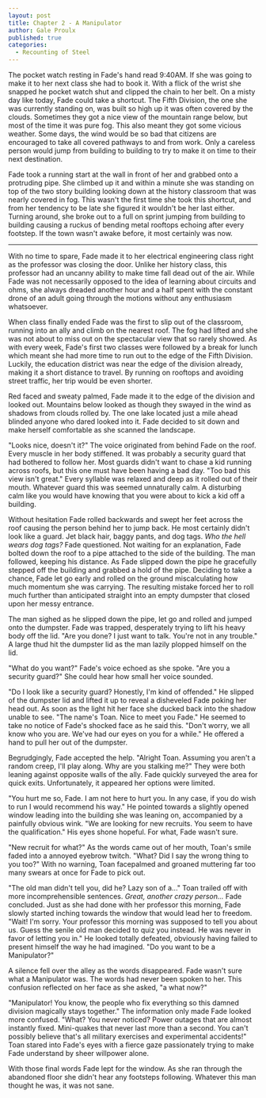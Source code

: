 ```yaml
---
layout: post
title: Chapter 2 - A Manipulator
author: Gale Proulx
published: true
categories:
  - Recounting of Steel
---
```


The pocket watch resting in Fade's hand read 9:40AM. If she was going to make it to her next class she had to book it. With a flick of the wrist she snapped he pocket watch shut and clipped the chain to her belt. On a misty day like today, Fade could take a shortcut. The Fifth Division, the one she was currently standing on, was built so high up it was often covered by the clouds. Sometimes they got a nice view of the mountain range below, but most of the time it was pure fog. This also meant they got some vicious weather. Some days, the wind would be so bad that citizens are encouraged to take all covered pathways to and from work. Only a careless person would jump from building to building to try to make it on time to their next destination.

Fade took a running start at the wall in front of her and grabbed onto a protruding pipe. She climbed up it and within a minute she was standing on top of the two story building looking down at the history classroom that was nearly covered in fog. This wasn't the first time she took this shortcut, and from her tendency to be late she figured it wouldn't be her last either. Turning around, she broke out to a full on sprint jumping from building to building causing a ruckus of bending metal rooftops echoing after every footstep. If the town wasn't awake before, it most certainly was now.

---

With no time to spare, Fade made it to her electrical engineering class right as the professor was closing the door. Unlike her history class, this professor had an uncanny ability to make time fall dead out of the air. While Fade was not necessarily opposed to the idea of learning about circuits and ohms, she always dreaded another hour and a half spent with the constant drone of an adult going through the motions without any enthusiasm whatsoever.

When class finally ended Fade was the first to slip out of the classroom, running into an ally and climb on the nearest roof. The fog had lifted and she was not about to miss out on the spectacular view that so rarely showed. As with every week, Fade's first two classes were followed by a break for lunch which meant she had more time to run out to the edge of the Fifth Division. Luckily, the education district was near the edge of the division already, making it a short distance to travel. By running on rooftops and avoiding street traffic, her trip would be even shorter.

Red faced and sweaty palmed, Fade made it to the edge of the division and looked out. Mountains below looked as though they swayed in the wind as shadows from clouds rolled by. The one lake located just a mile ahead blinded anyone who dared looked into it. Fade decided to sit down and make herself comfortable as she scanned the landscape.

"Looks nice, doesn't it?" The voice originated from behind Fade on the roof. Every muscle in her body stiffened. It was probably a security guard that had bothered to follow her. Most guards didn't want to chase a kid running across roofs, but this one must have been having a bad day. "Too bad this view isn't great." Every syllable was relaxed and deep as it rolled out of their mouth. Whatever guard this was seemed unnaturally calm. A disturbing calm like you would have knowing that you were about to kick a kid off a building.

Without hesitation Fade rolled backwards and swept her feet across the roof causing the person behind her to jump back. He most certainly didn't look like a guard. Jet black hair, baggy pants, and dog tags. _Who the hell wears dog tags?_ Fade questioned. Not waiting for an explanation, Fade bolted down the roof to a pipe attached to the side of the building. The man followed, keeping his distance. As Fade slipped down the pipe he gracefully stepped off the building and grabbed a hold of the pipe. Deciding to take a chance, Fade let go early and rolled on the ground miscalculating how much momentum she was carrying. The resulting mistake forced her to roll much further than anticipated straight into an empty dumpster that closed upon her messy entrance.

The man sighed as he slipped down the pipe, let go and rolled and jumped onto the dumpster. Fade was trapped, desperately trying to lift his heavy body off the lid. "Are you done? I just want to talk. You're not in any trouble." A large thud hit the dumpster lid as the man lazily plopped himself on the lid.

"What do you want?" Fade's voice echoed as she spoke. "Are you a security guard?" She could hear how small her voice sounded.

"Do I look like a security guard? Honestly, I'm kind of offended." He slipped of the dumpster lid and lifted it up to reveal a disheveled Fade poking her head out. As soon as the light hit her face she ducked back into the shadow unable to see. "The name's Toan. Nice to meet you Fade." He seemed to take no notice of Fade's shocked face as he said this. "Don't worry, we all know who you are. We've had our eyes on you for a while." He offered a hand to pull her out of the dumpster.

Begrudgingly, Fade accepted the help. "Alright Toan. Assuming you aren't a random creep, I'll play along. Why are you stalking me?" They were both leaning against opposite walls of the ally. Fade quickly surveyed the area for quick exits. Unfortunately, it appeared her options were limited.

"You hurt me so, Fade. I am not here to hurt you. In any case, if you do wish to run I would recommend his way." He pointed towards a slightly opened window leading into the building she was leaning on, accompanied by a painfully obvious wink. "We are looking for new recruits. You seem to have the qualification." His eyes shone hopeful. For what, Fade wasn't sure.

"New recruit for what?" As the words came out of her mouth, Toan's smile faded into a annoyed eyebrow twitch. "What? Did I say the wrong thing to you too?" With no warning, Toan facepalmed and groaned muttering far too many swears at once for Fade to pick out.

"The old man didn't tell you, did he? Lazy son of a..." Toan trailed off with more incomprehensible sentences. _Great, another crazy person..._ Fade concluded. Just as she had done with her professor this morning, Fade slowly started inching towards the window that would lead her to freedom. "Wait! I'm sorry. Your professor this morning was supposed to tell you about us. Guess the senile old man decided to quiz you instead. He was never in favor of letting you in." He looked totally defeated, obviously having failed to present himself the way he had imagined. "Do you want to be a Manipulator?"

A silence fell over the alley as the words disappeared. Fade wasn't sure what a Manipulator was. The words had never been spoken to her. This confusion reflected on her face as she asked, "a what now?"

"Manipulator! You know, the people who fix everything so this damned division magically stays together." The information only made Fade looked more confused. "What? You never noticed? Power outages that are almost instantly fixed. Mini-quakes that never last more than a second. You can't possibly believe that's all military exercises and experimental accidents!" Toan stared into Fade's eyes with a fierce gaze passionately trying to make Fade understand by sheer willpower alone.

With those final words Fade lept for the window. As she ran through the abandoned floor she didn't hear any footsteps following. Whatever this man thought he was, it was not sane.
